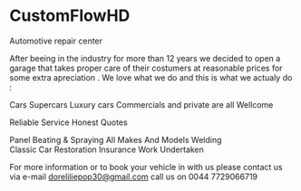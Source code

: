 # CustomFlowHD
Automotive repair center


After beeing in the industry for more than 12 years we decided to open a garage that takes proper care of their costumers at reasonable prices for some extra apreciation . 
We love what we do and this is what we actualy do :

Cars Supercars Luxury cars Commercials and private are all Wellcome

Reliable Service 
Honest Quotes

Panel Beating & Spraying All Makes And Models
Welding  
Classic Car Restoration
Insurance Work Undertaken

For more information or to book your vehicle in with us please contact us via e-mail doreliliepop30@gmail.com 
                                                                          call us on 0044 7729066719
